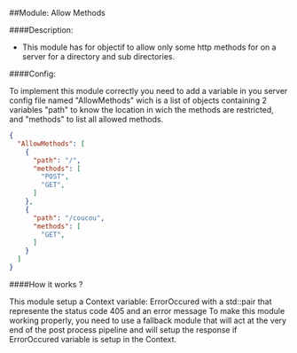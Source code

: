 ##Module: Allow Methods

####Description:

- This module has for objectif to allow only some http methods for on a server for a directory and sub directories.

####Config:

To implement this module correctly you need to add a variable in you server config file named "AllowMethods" wich is a list of objects containing 2 variables "path" to know the location in wich the methods are restricted, and "methods" to list all allowed methods. 
```json
{
  "AllowMethods": [
    {
      "path": "/",
      "methods": [
        "POST",
        "GET",
      ]
    },
    {
      "path": "/coucou",
      "methods": [
        "GET",
      ]
    }
  ]
}
```

####How it works ?

This module setup a Context variable: ErrorOccured with a std::pair that represente the status code 405 and an error message
To make this module working properly, you need to use a fallback module that will act at the very end of the post process pipeline and will setup the response if ErrorOccured variable is setup in the Context.
